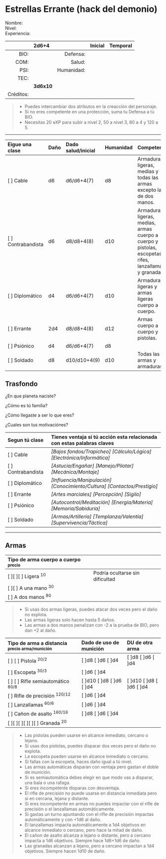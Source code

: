 Estrellas Errante (hack del demonio)
====================================
Nombre:  
Nivel:  
Experiencia:  

|           | 2d6+4      |                | Inicial | Temporal |
| --------: | :--------- | -------------: | :------ | :------- |
| BIO:      |            | Defensa:       |         |          |
| COM:      |            | Salud:         |         |          |
| PSI:      |            | Humanidad:     |         |          |
| TEC:      |            |                |         |          |
|           | **3d6x10** |                |         |          |
| Créditos: |            |                |         |          |
> * Puedes intercambiar dos atributos en la creacción del personaje.
> * Si no eres competente en una protección, suma tu Defensa a tú BIO.
> * Necesitas 20 eXP para subir a nivel 2, 50 a nivel 3, 80 a 4 y 120 a 5.
___

| Eigue una clase    | Daño | Dado salud/inicial | Humanidad | Competente                                                            |
| :----------------- | :--- | :----------------- | :-------- | :-------------------------------------------------------------------- |
| [ ] Cable          | d6   | d6/d6+4(7)         | d8        | Armaduras ligeras, medias y todas las armas excepto las de dos manos. |       
| [ ] Contrabandista | d6   | d8/d8+4(8)         | d10       | Armaduras ligeras, medias, armas cuerpo a cuerpo y pistolas, escopetas, rifes, lanzallamas y granadas. |
| [ ] Diplomático    | d4   | d6/d6+4(7)         | d10       | Armaduras ligeras y armas ligeras cuerpo a cuerpo.                    |         
| [ ] Errante        | 2d4  | d8/d8+4(8)         | d12       | Armas cuerpo a cuerpo y pistolas.                                     |
| [ ] Psiónico       | d4   | d6/d6+4(7)         | d8        |                                                                       |
| [ ] Soldado        | d8   | d10/d10+4(9)       | d10       | Todas las armas y armaduras.                                          |

Trasfondo
---------
¿En que planeta naciste?

¿Cómo es tú familia?

¿Cómo llegaste a ser lo que eres?

¿Cuales son tus motivaciónes?

| Segun tú clase     | Tienes ventaja si tú acción esta relacionada con estas palabras claves   |
| :----------------- | :----------------------------------------------------------------------- |
| [ ] Cable          | _[Bajos fondos/Trapicheo] [Cálculo/Lógica] [Electrónica/Informática]_    |
| [ ] Contrabandista | _[Astucia/Engañar] [Manejo/Pilotar] [Mecánica/Montaje]_                  |
| [ ] Diplomático    | _[Influencia/Manipulación] [Conocimiento/Cultura] [Contactos/Prestigio]_ |
| [ ] Errante        | _[Artes marciales] [Percepción] [Sigilo]_                                |
| [ ] Psiónico       | _[Autocontrol/Meditación] [Energía/Materia] [Memoria/Sabiduría]_         |
| [ ] Soldado        | _[Armas/Artillería] [Templanza/Valentía] [Supervivencia/Táctica]_        |

<hr class="end-col">

Armas
-----

| Tipo de arma cuerpo a cuerpo <sup>precio</sup> |                                 |
| :--------------------------------------------- | :------------------------------ |
| [ ][ ][ ] Ligera <sup>10</sup>                 | Podría ocultarse sin dificultad |
| [ ][ ] A una mano <sup>30</sup>                |                                 |
| [ ] A dos manos <sup>80</sup>                  |                                 |
> * Si usas dos armas ligeras, puedes atacar dos veces pero el daño no explota.
> * Las armas ligeras solo hacen hasta 5 daños.
> * Las armas a dos manos penalizan con -2 a la prueba de BIO, pero dan +2 al daño.

| Tipo de arma a distancia <sup>precio arma/munición</sup> | Dado de uso de munición  | DU de otra arma          |
| :------------------------------------------------------- | :----------------------- | :----------------------- |
| [ ] [ ] Pistola <sup>20/2</sup>                          | [ ]d8 [ ]d6 [ ]d4        | [ ]d8 [ ]d6 [ ]d4        |
| [ ] Escopeta <sup>30/3</sup>                             | [ ]d6 [ ]d4              |                          |
| [ ] [ ] Rifle semiautomático <sup>80/8</sup>             | [ ]d10 [ ]d8 [ ]d6 [ ]d4 | [ ]d10 [ ]d8 [ ]d6 [ ]d4 |
| [ ] Rifle de precisión <sup>120/12</sup>                 | [ ]d6 [ ]d4              |                          |
| [ ] Lanzallamas <sup>60/6</sup>                          | [ ]d6 [ ]d4              |                          |
| [ ] Cañon de asalto <sup>160/16</sup>                    | [ ]d8 [ ]d6 [ ]d4        |                          |
| [ ][ ][ ][ ][ ][ ] Granada <sup>20</sup>                 |                          |                          |
> * Las pistolas pueden usarse en alcance inmediato, cercano o lejano.
> * Si usas dos pistolas, puedes disparar dos veces pero el daño no explota.
> * La escopeta pueden usarse en alcance inmediato o cercano.
> * Si fallas con la escopeta, haces daño igual a tú nivel.
> * Las armas automáticas disparan con ventaja pero gastan el doble de munición.
> * Si es semiautomática debes elegir en que modo vas a disparar, una bala o una rafaga.
> * Si eres incompetente disparas con desventaja.
> * El rifle de precisión no puede usarse en distancia inmediata pero si en cercana, lejana y distante.
> * Si eres incompetente en armas no puedes impactar con el rifle de precisión o el lanzallamas automáticamente.
> * Si gastas un turno apuntando con el rifle de precisión impactas automáticamente y con +1d6 al daño.
> * El lanzallamas impacta automáticamente a 1d4 objetivos en alcance inmediato o cercano, pero hace la mitad de daño.
> * El cañon de asalto alcanza a lejano o distante, pero a cercano impacta a 1d6 objetivos. Siempre hace 1d8+1d6 de daño.
> * Las granadas alcanzan a lejano, pero a cercano impactan a 1d4 objetivos. Siempre hacen 1d10 de daño.
